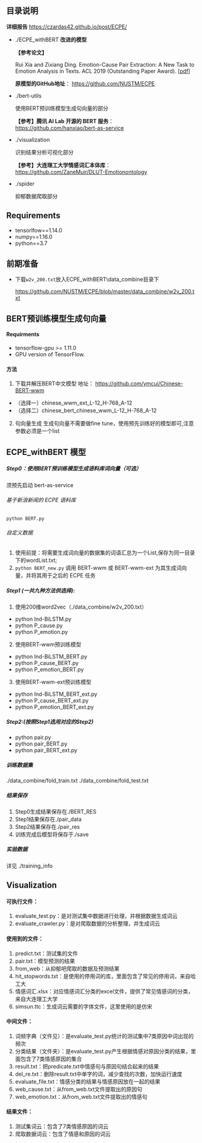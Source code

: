 ## 目录说明

**详细报告**
https://czardas42.github.io/post/ECPE/

- ./ECPE_withBERT **改进的模型**
  
  **【参考论文】**
  
  Rui Xia and Zixiang Ding. Emotion-Cause Pair Extraction: A New Task to Emotion Analysis in Texts. ACL 2019 (Outstanding Paper Award). [[pdf](https://www.aclweb.org/anthology/P19-1096.pdf)]
  
  **原模型的GitHub地址**：  https://github.com/NUSTM/ECPE
  
- ./bert-utils 

  使用BERT预训练模型生成句向量的部分

  **【参考】腾讯 AI Lab 开源的 BERT 服务**： https://github.com/hanxiao/bert-as-service 

- ./visualization 

  识别结果分析可视化部分

  **【参考】大连理工大学情感词汇本体库**： https://github.com/ZaneMuir/DLUT-Emotionontology

- ./spider 

  抑郁数据爬取部分

## Requirements

- tensorlfow==1.14.0  
- numpy==1.16.0  
- python==3.7



## 前期准备

- 下载`w2v_200.txt`放入ECPE_withBERT\data_combine目录下

  https://github.com/NUSTM/ECPE/blob/master/data_combine/w2v_200.txt



## BERT预训练模型生成句向量

#### Requirments

- tensorflow-gpu  >= 1.11.0
- GPU version of TensorFlow.

#### 方法


1. 下载并解压BERT中文模型 
地址：  https://github.com/ymcui/Chinese-BERT-wwm
- （选择一）chinese_wwm_ext_L-12_H-768_A-12
- （选择二）chinese_bert_chinese_wwm_L-12_H-768_A-12

2. 句向量生成
生成句向量不需要做fine tune，使用预先训练好的模型即可,注意参数必须是一个list

     

## ECPE_withBERT 模型

##### Step0：使用BERT预训练模型生成语料库词向量（可选）

须预先启动 bert-as-service
###### 基于新浪新闻的 ECPE 语料库
`python BERT.py`
###### 自定义数据
1. 使用前提：将需要生成词向量的数据集的词语汇总为一个List,保存为同一目录下的wordList.txt;
2. `python BERT_new.py`
    调用 BERT-wwm 或 BERT-wwm-ext 为其生成词向量，并将其用于之后的 ECPE 任务


##### Step1 (一共九种方法供选择):

1. 使用200维word2vec（./data_combine/w2v_200.txt）

- python Ind-BiLSTM.py
- python P_cause.py
- python P_emotion.py

2. 使用BERT-wwm预训练模型

- python Ind-BiLSTM_BERT.py
- python P_cause_BERT.py
- python P_emotion_BERT.py

3. 使用BERT-wwm-ext预训练模型

- python Ind-BiLSTM_BERT_ext.py
- python P_cause_BERT_ext.py
- python P_emotion_BERT_ext.py

##### Step2:(按照Step1选用对应的Step2)

- python pair.py
- python pair_BERT.py
- python pair_BERT_ext.py

##### 训练数据集

./data_combine/fold_train.txt
./data_combine/fold_test.txt

##### 结果保存

1. Step0生成结果保存在./BERT_RES
2. Step1结果保存在./pair_data
3. Step2结果保存在./pair_res
4. 训练完成后模型将保存于./save

##### 实验数据

详见 ./training_info



## Visualization

#### 可执行文件：

1. evaluate_test.py：是对测试集中数据进行处理，并根据数据生成词云
2. evaluate_crawler.py：是对爬取数据的分析整理，并生成词云

#### 使用到的文件：

1. predict.txt：测试集的文件
2. pair.txt：模型预测的结果
3. from_web：从抑郁吧爬取的数据及预测结果
4. hit_stopwords.txt：是使用的停用词的库，里面包含了常见的停用词，来自哈工大
5. 情感词汇.xlsx：对应情感词汇分类的excel文件，提供了常见情感词的分类，来自大连理工大学
6. simsun.ttc：生成词云需要的字体文件，这里使用的是仿宋

#### 中间文件：

1. 词频字典（文件见）：是evaluate_test.py统计的测试集中7类原因中词出现的频次
2. 分类结果（文件夹）：是evaluate_test.py产生根据情感对原因分类的结果，里面包含了7类情感原因的集合
3. result.txt：把predicate.txt中情感句与原因句结合起来的结果
4. del_re.txt：删除result.txt中单字的词，减少查找的次数，加快运行速度
5. evaluate_file.txt：情感分类的结果与情感原因放在一起的结果
6. web_cause.txt：从from_web.txt文件提取出的原因句
7. web_emotion.txt：从from_web.txt文件提取出的情感句

#### 结果文件：

1. 测试集词云：包含了7类情感原因的词云
2. 爬取数据词云：包含了情感和原因的词云

